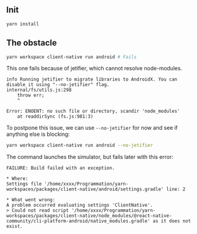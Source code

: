 ## Init

```sh
yarn install
```

## The obstacle

```sh
yarn workspace client-native run android # Fails
```

This one fails because of jetifier, which cannot resolve node-modules.

```
info Running jetifier to migrate libraries to AndroidX. You can disable it using "--no-jetifier" flag.
internal/fs/utils.js:298
    throw err;
    ^

Error: ENOENT: no such file or directory, scandir 'node_modules'
    at readdirSync (fs.js:981:3)
```

To postpone this issue, we can use `--no-jetifier` for now and see if anything else is blocking:

```sh
yarn workspace client-native run android --no-jetifier
```

The command launches the simulator, but fails later with this error:

```
FAILURE: Build failed with an exception.

* Where:
Settings file '/home/xxxx/Programmation/yarn-workspaces/packages/client-native/android/settings.gradle' line: 2

* What went wrong:
A problem occurred evaluating settings 'ClientNative'.
> Could not read script '/home/xxxx/Programmation/yarn-workspaces/packages/client-native/node_modules/@react-native-community/cli-platform-android/native_modules.gradle' as it does not exist.
```


